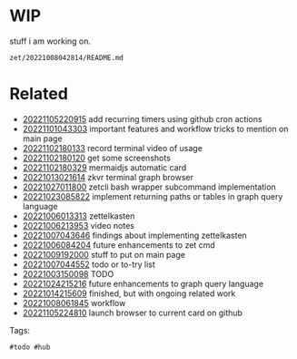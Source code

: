 # WIP

stuff i am working on.

` zet/20221008042814/README.md `

# Related

- [20221105220915](/zet/20221105220915/README.md) add recurring timers using github cron actions
- [20221101043303](/zet/20221101043303/README.md) important features and workflow tricks to mention on main page
- [20221102180133](/zet/20221102180133/README.md) record terminal video of usage
- [20221102180120](/zet/20221102180120/README.md) get some screenshots
- [20221102180329](/zet/20221102180329/README.md) mermaidjs automatic card
- [20221013021614](/zet/20221013021614/README.md) zkvr terminal graph browser
- [20221027011800](/zet/20221027011800/README.md) zetcli bash wrapper subcommand implementation
- [20221023085822](/zet/20221023085822/README.md) implement returning paths or tables in graph query language
- [20221006013313](/zet/20221006013313/README.md) zettelkasten
- [20221006213953](/zet/20221006213953/README.md) video notes
- [20221007043646](/zet/20221007043646/README.md) findings about implementing zettelkasten
- [20221006084204](/zet/20221006084204/README.md) future enhancements to zet cmd
- [20221009192000](/zet/20221009192000/README.md) stuff to put on main page
- [20221007044552](/zet/20221007044552/README.md) todo or to-try list
- [20221003150098](/zet/20221003150098/README.md) TODO
- [20221024215216](/zet/20221024215216/README.md) future enhancements to graph query language
- [20221014215609](/zet/20221014215609/README.md) finished, but with ongoing related work
- [20221008061845](/zet/20221008061845/README.md) workflow
- [20221105224810](/zet/20221105224810/README.md) launch browser to current card on github

Tags:

    #todo #hub
